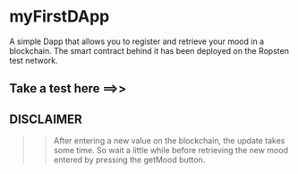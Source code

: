 # myFirstDApp
A simple Dapp that allows you to register and retrieve your mood in a blockchain. The smart contract behind it has been deployed on the Ropsten test network.

## Take a test here ==>>

## DISCLAIMER
>> After entering a new value on the blockchain, the update takes some time. So wait a little while before retrieving the new mood entered by pressing the getMood button.
